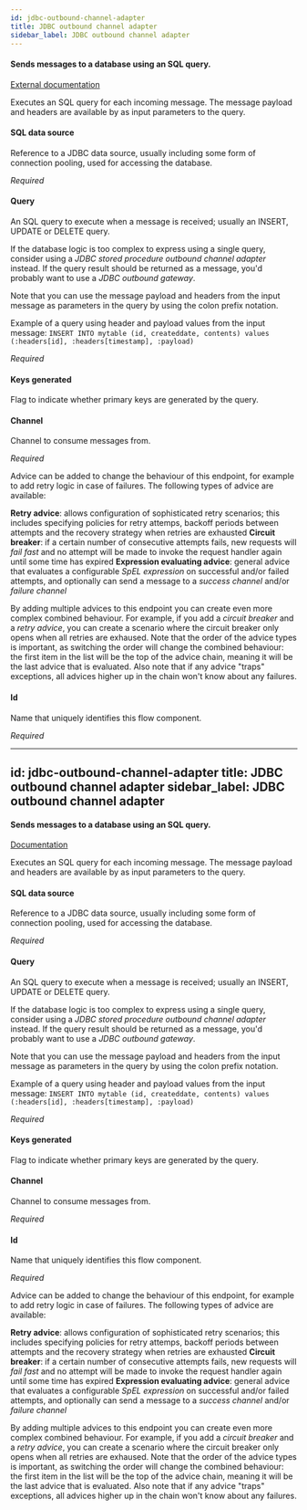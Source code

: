 ```yaml
---
id: jdbc-outbound-channel-adapter
title: JDBC outbound channel adapter
sidebar_label: JDBC outbound channel adapter
---
```

#### Sends messages to a database using an SQL query.
<a href="http://docs.spring.io/spring-integration/docs/2.2.x/reference/html/jdbc.html#jdbc-outbound-channel-adapter" target="_blank">External documentation</a>

Executes an SQL query for each incoming message. The message payload and headers are available by as input parameters to the query.

#### SQL data source
Reference to a JDBC data source, usually including some form of connection pooling, used for accessing the database.

<i>Required</i>

#### Query
An SQL query to execute when a message is received; usually an INSERT, UPDATE or DELETE query.

If the database logic is too complex to express using a single query, consider using a <i>JDBC stored procedure outbound channel adapter</i> instead. If the query result should be returned as a message, you'd probably want to use a <i>JDBC outbound gateway</i>.

Note that you can use the message payload and headers from the input message as parameters in the query by using the colon prefix notation.

Example of a query using header and payload values from the input message:
<code>INSERT INTO mytable (id, createddate, contents) values (:headers[id], :headers[timestamp], :payload)</code>

<i>Required</i>

#### Keys generated
Flag to indicate whether primary keys are generated by the query.

#### Channel
Channel to consume messages from.

<i>Required</i>


Advice can be added to change the behaviour of this endpoint, for example to add retry logic in case of failures. The following types of advice are available:

<b>Retry advice</b>: allows configuration of sophisticated retry scenarios; this includes specifying policies for retry attemps, backoff periods between attempts and the recovery strategy when retries are exhausted
<b>Circuit breaker</b>: if a certain number of consecutive attempts fails, new requests will <i>fail fast</i> and no attempt will be made to invoke the request handler again until some time has expired
<b>Expression evaluating advice</b>: general advice that evaluates a configurable <i>SpEL expression</i> on successful and/or failed attempts, and optionally can send a message to a <i>success channel</i> and/or <i>failure channel</i>

By adding multiple advices to this endpoint you can create even more complex combined behaviour. For example, if you add a <i>circuit breaker</i> and a <i>retry advice</i>, you can create a scenario where the circuit breaker only opens when all retries are exhaused. Note that the order of the advice types is important, as switching the order will change the combined behaviour: the first item in the list will be the top of the advice chain, meaning it will be the last advice that is evaluated. Also note that if any advice "traps" exceptions, all advices higher up in the chain won't know about any failures.

#### Id
Name that uniquely identifies this flow component.

<i>Required</i>

---
id: jdbc-outbound-channel-adapter
title: JDBC outbound channel adapter
sidebar_label: JDBC outbound channel adapter
---
#### Sends messages to a database using an SQL query.
<a href="http://docs.spring.io/spring-integration/docs/2.2.x/reference/html/jdbc.html#jdbc-outbound-channel-adapter" target="_blank">Documentation</a>

Executes an SQL query for each incoming message. The message payload and headers are available by as input parameters to the query.

#### SQL data source
Reference to a JDBC data source, usually including some form of connection pooling, used for accessing the database.

<i>Required</i>

#### Query
An SQL query to execute when a message is received; usually an INSERT, UPDATE or DELETE query.

If the database logic is too complex to express using a single query, consider using a <i>JDBC stored procedure outbound channel adapter</i> instead. If the query result should be returned as a message, you'd probably want to use a <i>JDBC outbound gateway</i>.

Note that you can use the message payload and headers from the input message as parameters in the query by using the colon prefix notation.

Example of a query using header and payload values from the input message:
<code>INSERT INTO mytable (id, createddate, contents) values (:headers[id], :headers[timestamp], :payload)</code>

<i>Required</i>

#### Keys generated
Flag to indicate whether primary keys are generated by the query.

#### Channel
Channel to consume messages from.

<i>Required</i>

#### Id
Name that uniquely identifies this flow component.

<i>Required</i>


Advice can be added to change the behaviour of this endpoint, for example to add retry logic in case of failures. The following types of advice are available:

<b>Retry advice</b>: allows configuration of sophisticated retry scenarios; this includes specifying policies for retry attemps, backoff periods between attempts and the recovery strategy when retries are exhausted
<b>Circuit breaker</b>: if a certain number of consecutive attempts fails, new requests will <i>fail fast</i> and no attempt will be made to invoke the request handler again until some time has expired
<b>Expression evaluating advice</b>: general advice that evaluates a configurable <i>SpEL expression</i> on successful and/or failed attempts, and optionally can send a message to a <i>success channel</i> and/or <i>failure channel</i>

By adding multiple advices to this endpoint you can create even more complex combined behaviour. For example, if you add a <i>circuit breaker</i> and a <i>retry advice</i>, you can create a scenario where the circuit breaker only opens when all retries are exhaused. Note that the order of the advice types is important, as switching the order will change the combined behaviour: the first item in the list will be the top of the advice chain, meaning it will be the last advice that is evaluated. Also note that if any advice "traps" exceptions, all advices higher up in the chain won't know about any failures.

